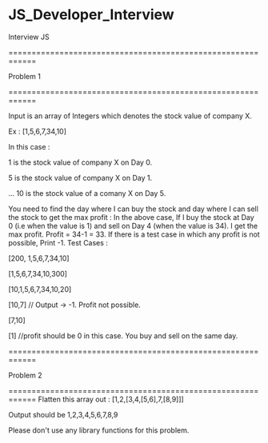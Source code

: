 # JS_Developer_Interview
Interview JS

============================================================

Problem 1

============================================================


Input is an array of Integers which denotes the stock value of company X.

Ex : [1,5,6,7,34,10]

In this case :

1 is the stock value of company X on Day 0.

5 is the stock value of company X on Day 1.

...
10 is the stock value of a comany X on Day 5.

You need to find the day where I can buy the stock and day where I can sell the stock to get the max profit :
In the above case, If I buy the stock at Day 0 (i.e when the value is 1) and sell on Day 4 (when the value is 34). I get the max profit. Profit = 34-1 = 33.
If there is a test case in which any profit is not possible, Print -1.
Test Cases :

[200, 1,5,6,7,34,10]

[1,5,6,7,34,10,300]

[10,1,5,6,7,34,10,20]

[10,7] // Output -> -1. Profit not possible.

[7,10]

[1] //profit should be 0 in this case. You buy and sell on the same day.

============================================================

Problem 2

============================================================
Flatten this array out : [1,2,[3,4,[5,6],7,[8,9]]]

Output should be 1,2,3,4,5,6,7,8,9

Please don't use any library functions for this problem.


